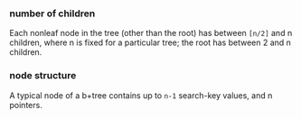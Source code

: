 ### number of children
Each nonleaf node in the tree (other than the root)
has between `[n/2]` and n children, where n is fixed for a particular
tree; the root has between 2 and n children.

### node structure
A typical node of a b+tree contains up to `n-1` search-key values,
and n pointers.
